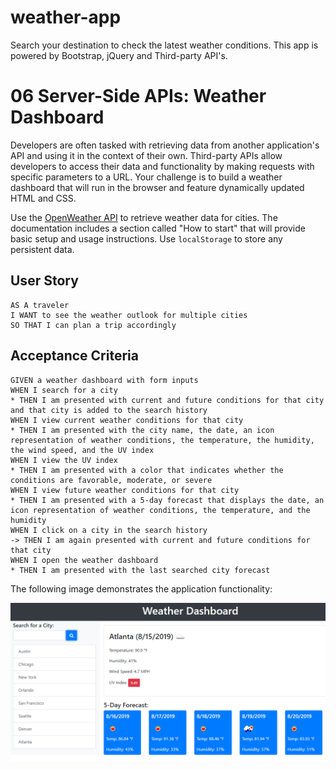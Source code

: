 # weather-app
Search your destination to check the latest weather conditions. This app is powered by Bootstrap, jQuery and Third-party API's.

# 06 Server-Side APIs: Weather Dashboard

Developers are often tasked with retrieving data from another application's API and using it in the context of their own. Third-party APIs allow developers to access their data and functionality by making requests with specific parameters to a URL. Your challenge is to build a weather dashboard that will run in the browser and feature dynamically updated HTML and CSS.

Use the [OpenWeather API](https://openweathermap.org/api) to retrieve weather data for cities. The documentation includes a section called "How to start" that will provide basic setup and usage instructions. Use `localStorage` to store any persistent data.

## User Story

```
AS A traveler
I WANT to see the weather outlook for multiple cities
SO THAT I can plan a trip accordingly
```

## Acceptance Criteria

```
GIVEN a weather dashboard with form inputs
WHEN I search for a city
* THEN I am presented with current and future conditions for that city and that city is added to the search history
WHEN I view current weather conditions for that city
* THEN I am presented with the city name, the date, an icon representation of weather conditions, the temperature, the humidity, the wind speed, and the UV index
WHEN I view the UV index
* THEN I am presented with a color that indicates whether the conditions are favorable, moderate, or severe
WHEN I view future weather conditions for that city
* THEN I am presented with a 5-day forecast that displays the date, an icon representation of weather conditions, the temperature, and the humidity
WHEN I click on a city in the search history
-> THEN I am again presented with current and future conditions for that city
WHEN I open the weather dashboard
* THEN I am presented with the last searched city forecast
```

The following image demonstrates the application functionality:

![weather dashboard](./assets/img/06-server-side-apis-homework-demo.png)